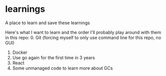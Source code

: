 # learnings
A place to learn and save these learnings

Here's what I want to learn and the order I'll probably play around with them in this repo:
0. Git (forcing myself to only use command line for this repo, no GUI)
1. Docker
2. Use go again for the first time in 3 years
3. React
4. Some unmanaged code to learn more about GCs

